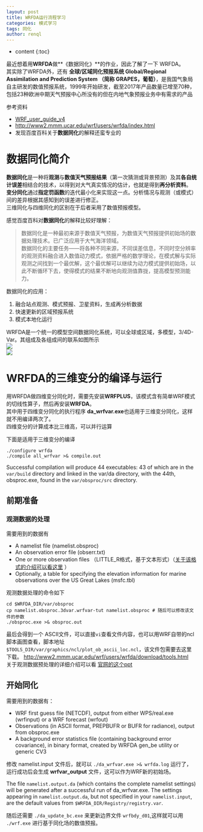 ```yaml
---
layout: post
title: WRFDA运行流程学习
categories: 模式学习
tags: 同化
author: renql
---
```


* content
{:toc}

最近想着用**WRFDA**做**《数据同化》**的作业，因此了解了一下 WRFDA。  
其实除了WRFDA外，还有 **全球/区域同化预报系统 Global/Regional Assimilation and Prediction System （简称 GRAPES，葡萄）**，是我国气象局自主研发的数值预报系统，1999年开始研发，截至2017年产品数量已增至70种，包括23种欧洲中期天气预报中心所没有的但在内地气象预报业务中有需求的产品

参考资料  
- <a href="http://www2.mmm.ucar.edu/wrf/users/docs/user_guide_v4/v4.0/users_guide_chap6.html" target="_blank">WRF_user_guide_v4</a>  
- http://www2.mmm.ucar.edu/wrf/users/wrfda/index.html  
- 发现百度百科关于**数据同化**的解释还蛮专业的

# 数据同化简介
**数据同化**是一种将**观测**与**数值天气预报结果**（第一次猜测或背景预测）及其**各自统计误差**相结合的技术，以得到对大气真实情况的估计，也就是得到**再分析资料**。  
**变分同化**通过**指定罚函数**的迭代最小化来实现这一点。分析情况与观测（或模式）间的差异根据其感知到的误差进行修正。  
三维同化与四维同化的区别在于后者采用了数值预报模型。  

感觉百度百科对**数据同化**的解释比较好理解：  
> 数据同化是一种最初来源于数值天气预报，为数值天气预报提供初始场的数据处理技术。已广泛应用于大气海洋领域。  
> 数据同化的主要任务——将各种不同来源，不同误差信息，不同时空分辨率的观测资料融合进入数值动力模式，依据严格的数学理论，在模式解与实际观测之间找到一个最优解，这个最优解可以继续为动力模式提供初始场，以此不断循环下去，使得模式的结果不断地向观测值靠拢，提高模型预测能力。

数据同化的应用：  
1. 融合站点观测、模式预报、卫星资料，生成再分析数据  
2. 快速更新的区域预报系统  
3. 模式本地化运行  

WRFDA是一个统一的模型空间数据同化系统，可以全球或区域，多模型，3/4D-Var。其组成及各组成间的联系如图所示  
![](http://www2.mmm.ucar.edu/wrf/users/docs/user_guide_v4/v4.0/users_guide_chap6.fld/image001.png)  
![](http://wx4.sinaimg.cn/large/006fa9Xlgy1g3g1v88pkoj30nc07tmy7.jpg)





# WRFDA的三维变分的编译与运行 #
用WRFDA做四维变分同化时，需要先安装**WRFPLUS**，该模式含有简单WRF模式的切线性算子，然后再安装**WRFDA**。    
其中用于四维变分同化的执行程序 **da_wrfvar.exe**也适用于三维变分同化，这样就不用编译两次了。  
四维变分的计算成本比三维高，可以并行运算

下面是适用于三维变分的编译
```
./configure wrfda
./compile all_wrfvar >& compile.out
```
Successful compilation will produce 44 executables: 43 of which are in the `var/build` directory and linked in the var/da directory, with the 44th, obsproc.exe, found in the `var/obsproc/src` directory. 

## 前期准备 ##
### 观测数据的处理 ###
需要用到的数据有  
- A namelist file (namelist.obsproc)  
- An observation error file (obserr.txt)  
- One or more observation files （LITTLE_R格式，基于文本形式）（<a href="http://www2.mmm.ucar.edu/wrf/users/wrfda/OnlineTutorial/Help/littler.html" target="_blank">关于该格式的介绍可以看这里</a> ）  
- Optionally, a table for specifying the elevation information for marine observations over the US Great Lakes (msfc.tbl)

观测数据处理的命令如下   
```
cd $WRFDA_DIR/var/obsproc
cp namelist.obsproc.3dvar.wrfvar-tut namelist.obsproc # 随后可以修改该文件的参数
./obsproc.exe >& obsproc.out  
```
最后会得到一个 ASCII文件，可以直接`vi`查看文件内容，也可以用WRF自带的ncl脚本画图查看，脚本地址 `$TOOLS_DIR/var/graphics/ncl/plot_ob_ascii_loc.ncl`，该文件包需要去这里下载。 http://www2.mmm.ucar.edu/wrf/users/wrfda/download/tools.html       
关于观测数据预处理的详细介绍可以看 <a href="http://www2.mmm.ucar.edu/wrf/users/wrfda/Tutorials/2016_Aug/docs/WRFDA_Observations.pdf" target="_blank">官网的这个ppt</a>

## 开始同化 ##
需要用到的数据有：  
- WRF first guess file (NETCDF), output from either WPS/real.exe (wrfinput) or a WRF forecast (wrfout)  
- Observations (in ASCII format, PREPBUFR or BUFR for radiance), output from obsproc.exe  
- A background error statistics file (containing background error covariance), in binary format, created by WRFDA gen_be utility or generic CV3
 
修改 namelist.input 文件后，就可以 `./da_wrfvar.exe >& wrfda.log` 运行了，运行成功后会生成 **wrfvar_output** 文件，这可以作为WRF新的初始场。 

The file `namelist.output.da` (which contains the complete namelist settings) will be generated after a successful run of da_wrfvar.exe. The settings appearing in `namelist.output.da`, but not specified in your `namelist.input`, are the default values from `$WRFDA_DIR/Registry/registry.var`.

随后还需要 `./da_update_bc.exe` 来更新边界文件 `wrfbdy_d01`,这样就可以用 `./wrf.exe` 进行基于同化场的数值预报。
